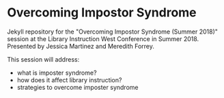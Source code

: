 # Overcoming Impostor Syndrome

Jekyll repository for the "Overcoming Impostor Syndrome (Summer 2018)" session at the Library Instruction West Conference in Summer 2018. Presented by Jessica Martinez and Meredith Forrey. 

<link to repository>

This session will address:
- what is imposter syndrome?
- how does it affect library instruction?
- strategies to overcome imposter syndrome
